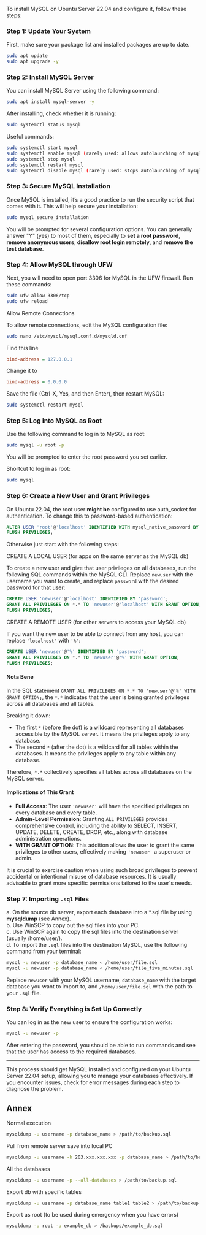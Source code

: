 To install MySQL on Ubuntu Server 22.04 and configure it, follow these steps:

### Step 1: Update Your System

First, make sure your package list and installed packages are up to date.

```bash
sudo apt update
sudo apt upgrade -y
```

### Step 2: Install MySQL Server

You can install MySQL Server using the following command:

```bash
sudo apt install mysql-server -y
```

After installing, check whether it is running:
```bash
sudo systemctl status mysql
```

Useful commands:
```bash
sudo systemctl start mysql
sudo systemctl enable mysql (rarely used: allows autolaunching of mysql when you reboot the VPS)
sudo systemctl stop mysql
sudo systemctl restart mysql
sudo systemctl disable mysql (rarely used: stops autolaunching of mysql when you reboot the VPS)
```

### Step 3: Secure MySQL Installation

Once MySQL is installed, it’s a good practice to run the security script that comes with it. This will help secure your installation:

```bash
sudo mysql_secure_installation
```

You will be prompted for several configuration options. You can generally answer "Y" (yes) to most of them, especially to **set a root password**, **remove anonymous users**, **disallow root login remotely**, and **remove the test database**.

### Step 4: Allow MySQL through UFW

Next, you will need to open port 3306 for MySQL in the UFW firewall. Run these commands:

```bash
sudo ufw allow 3306/tcp
sudo ufw reload
```

Allow Remote Connections

To allow remote connections, edit the MySQL configuration file:

```bash
sudo nano /etc/mysql/mysql.conf.d/mysqld.cnf
```

Find this line

```ini
bind-address = 127.0.0.1
```

Change it to

```ini
bind-address = 0.0.0.0
```

Save the file (Ctrl-X, Yes, and then Enter), then restart MySQL:

```bash
sudo systemctl restart mysql
```

### Step 5: Log into MySQL as Root

Use the following command to log in to MySQL as root:

```bash
sudo mysql -u root -p
```

You will be prompted to enter the root password you set earlier.

Shortcut to log in as root:

```bash
sudo mysql
```

### Step 6: Create a New User and Grant Privileges

On Ubuntu 22.04, the root user **might be** configured to use auth_socket for authentication. To change this to password-based authentication:

```sql
ALTER USER 'root'@'localhost' IDENTIFIED WITH mysql_native_password BY 'YourStrongRootPassword';
FLUSH PRIVILEGES;
```

Otherwise just start with the following steps:

CREATE A LOCAL USER (for apps on the same server as the MySQL db)

To create a new user and give that user privileges on all databases, run the following SQL commands within the MySQL CLI.
Replace `newuser` with the username you want to create, and replace `password` with the desired password for that user:

```sql
CREATE USER 'newuser'@'localhost' IDENTIFIED BY 'password';
GRANT ALL PRIVILEGES ON *.* TO 'newuser'@'localhost' WITH GRANT OPTION;
FLUSH PRIVILEGES;
```

CREATE A REMOTE USER (for other servers to access your MySQL db)

If you want the new user to be able to connect from any host, you can replace `'localhost'` with `'%'`:

```sql
CREATE USER 'newuser'@'%' IDENTIFIED BY 'password';
GRANT ALL PRIVILEGES ON *.* TO 'newuser'@'%' WITH GRANT OPTION;
FLUSH PRIVILEGES;
```

#### Nota Bene

In the SQL statement `GRANT ALL PRIVILEGES ON *.* TO 'newuser'@'%' WITH GRANT OPTION;`, the `*.*` indicates that the user is being granted privileges across all databases and all tables.

Breaking it down:

- The first `*` (before the dot) is a wildcard representing all databases accessible by the MySQL server. It means the privileges apply to any database.
- The second `*` (after the dot) is a wildcard for all tables within the databases. It means the privileges apply to any table within any database.

Therefore, `*.*` collectively specifies all tables across all databases on the MySQL server.

#### Implications of This Grant

- **Full Access**: The user `'newuser'` will have the specified privileges on every database and every table.
- **Admin-Level Permission**: Granting `ALL PRIVILEGES` provides comprehensive control, including the ability to SELECT, INSERT, UPDATE, DELETE, CREATE, DROP, etc., along with database administration operations.
- **WITH GRANT OPTION**: This addition allows the user to grant the same privileges to other users, effectively making `'newuser'` a superuser or admin.

It is crucial to exercise caution when using such broad privileges to prevent accidental or intentional misuse of database resources. It is usually advisable to grant more specific permissions tailored to the user's needs.

### Step 7: Importing `.sql` Files

a. On the source db server, export each database into a *.sql file by using **mysqldump** (see Annex).\
b. Use WinSCP to copy out the sql files into your PC.\
c. Use WinSCP again to copy the sql files into the destination server (usually /home/user/). \
d. To import the `.sql` files into the destination MySQL, use the following command from your terminal:

```bash
mysql -u newuser -p database_name < /home/user/file.sql
mysql -u newuser -p database_name < /home/user/file_five_minutes.sql
```

Replace `newuser` with your MySQL username, `database_name` with the target database you want to import to, and `/home/user/file.sql` with the path to your `.sql` file.

### Step 8: Verify Everything is Set Up Correctly

You can log in as the new user to ensure the configuration works:

```bash
mysql -u newuser -p
```

After entering the password, you should be able to run commands and see that the user has access to the required databases.

---

This process should get MySQL installed and configured on your Ubuntu Server 22.04 setup, allowing you to manage your databases effectively. If you encounter issues, check for error messages during each step to diagnose the problem.

## Annex

Normal execution
```bash
mysqldump -u username -p database_name > /path/to/backup.sql
```

Pull from remote server save into local PC
```bash
mysqldump -u username -h 203.xxx.xxx.xxx -p database_name > /path/to/backup.sql
```

All the databases
```bash
mysqldump -u username -p --all-databases > /path/to/backup.sql
```

Export db with specific tables
```bash
mysqldump -u username -p database_name table1 table2 > /path/to/backup.sql
```

Export as root (to be used during emergency when you have errors)
```bash
mysqldump -u root -p example_db > /backups/example_db.sql
```
